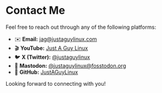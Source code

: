 # Contact Me

Feel free to reach out through any of the following platforms:

- ✉️ **Email:** [jag@justaguylinux.com](mailto:jag@justasguylinux.com)
- 🎬 **YouTube:** [Just A Guy Linux](https://www.youtube.com/justaguylinux)
- 🐦 **X (Twitter):** [@justaguylinux](https://x.com/justaguylinux)
- 🐘 **Mastodon:** [@justaguylinux@fosstodon.org](https://fosstodon.org/@justaguylinux)
- 🐙 **GitHub:** [JustAGuyLinux](https://github.com/drewgrif)

Looking forward to connecting with you!

